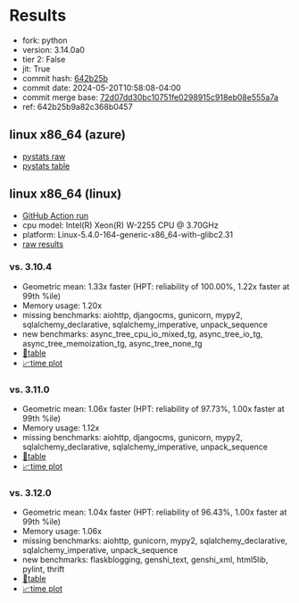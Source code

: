 # Results

- fork: python
- version: 3.14.0a0
- tier 2: False
- jit: True
- commit hash: [642b25b](https://github.com/python/cpython/commit/642b25b)
- commit date: 2024-05-20T10:58:08-04:00
- commit merge base: [72d07dd30bc10751fe0298915c918eb08e555a7a](https://github.com/python/cpython/commit/72d07dd30bc10751fe0298915c918eb08e555a7a)
- ref: 642b25b9a82c368b0457

## linux x86_64 (azure)

- [pystats raw](bm-20240520-azure-x86_64-python-642b25b9a82c368b0457-3.14.0a0-642b25b-pystats.json)
- [pystats table](bm-20240520-azure-x86_64-python-642b25b9a82c368b0457-3.14.0a0-642b25b-pystats.md)

## linux x86_64 (linux)

- [GitHub Action run](https://github.com/faster-cpython/benchmarking/actions/runs/9165356177)
- cpu model: Intel(R) Xeon(R) W-2255 CPU @ 3.70GHz
- platform: Linux-5.4.0-164-generic-x86_64-with-glibc2.31
- [raw results](bm-20240520-linux-x86_64-python-642b25b9a82c368b0457-3.14.0a0-642b25b.json)

### vs. 3.10.4

- Geometric mean: 1.33x faster (HPT: reliability of 100.00%, 1.22x faster at 99th %ile)
- Memory usage: 1.20x
- missing benchmarks: aiohttp, djangocms, gunicorn, mypy2, sqlalchemy_declarative, sqlalchemy_imperative, unpack_sequence
- new benchmarks: async_tree_cpu_io_mixed_tg, async_tree_io_tg, async_tree_memoization_tg, async_tree_none_tg
- [📄table](bm-20240520-linux-x86_64-python-642b25b9a82c368b0457-3.14.0a0-642b25b-vs-3.10.4.md)
- [📈time plot](bm-20240520-linux-x86_64-python-642b25b9a82c368b0457-3.14.0a0-642b25b-vs-3.10.4.png)

### vs. 3.11.0

- Geometric mean: 1.06x faster (HPT: reliability of 97.73%, 1.00x faster at 99th %ile)
- Memory usage: 1.12x
- missing benchmarks: aiohttp, djangocms, gunicorn, mypy2, sqlalchemy_declarative, sqlalchemy_imperative, unpack_sequence
- [📄table](bm-20240520-linux-x86_64-python-642b25b9a82c368b0457-3.14.0a0-642b25b-vs-3.11.0.md)
- [📈time plot](bm-20240520-linux-x86_64-python-642b25b9a82c368b0457-3.14.0a0-642b25b-vs-3.11.0.png)

### vs. 3.12.0

- Geometric mean: 1.04x faster (HPT: reliability of 96.43%, 1.00x faster at 99th %ile)
- Memory usage: 1.06x
- missing benchmarks: aiohttp, gunicorn, mypy2, sqlalchemy_declarative, sqlalchemy_imperative, unpack_sequence
- new benchmarks: flaskblogging, genshi_text, genshi_xml, html5lib, pylint, thrift
- [📄table](bm-20240520-linux-x86_64-python-642b25b9a82c368b0457-3.14.0a0-642b25b-vs-3.12.0.md)
- [📈time plot](bm-20240520-linux-x86_64-python-642b25b9a82c368b0457-3.14.0a0-642b25b-vs-3.12.0.png)

